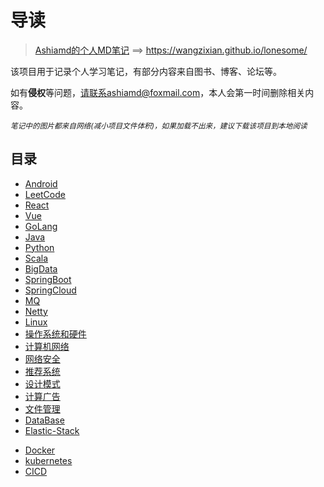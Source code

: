 #  导读

> [Ashiamd的个人MD笔记](https://wangzixian.github.io/lonesome/) ==> https://wangzixian.github.io/lonesome/

该项目用于记录个人学习笔记，有部分内容来自图书、博客、论坛等。

如有**侵权**等问题，请联系ashiamd@foxmail.com，本人会第一时间删除相关内容。

*<small>笔记中的图片都来自网络(减小项目文件体积)，如果加载不出来，建议下载该项目到本地阅读</small>*

## 目录

* [Android](https://wangzixian.github.io/lonesome/#/study/Android/README.md)
* [LeetCode](https://wangzixian.github.io/lonesome/#/study/LeetCode_Study/README.md)
* [React](https://wangzixian.github.io/lonesome/#/study/React/README.md)
* [Vue](https://wangzixian.github.io/lonesome/#/study/Vue/README.md)
* [GoLang](https://wangzixian.github.io/lonesome/#/study/GoLang/README.md)
* [Java](https://wangzixian.github.io/lonesome/#/study/Java/README.md)
* [Python](https://wangzixian.github.io/lonesome/#/study/Python/README.md)
* [Scala](https://wangzixian.github.io/lonesome/#/study/Scala/README.md)
* [BigData](https://wangzixian.github.io/lonesome/#/study/BigData/README.md)
* [SpringBoot](https://wangzixian.github.io/lonesome/#/study/SpringBoot/README.md)
* [SpringCloud](https://wangzixian.github.io/lonesome/#/study/SpringCloud/README.md)
* [MQ](https://wangzixian.github.io/lonesome/#/study/MQ/README.md)
* [Netty](https://wangzixian.github.io/lonesome/#/study/Netty/README.md)
* [Linux](https://wangzixian.github.io/lonesome/#/study/Linux/README.md)
* [操作系统和硬件](https://wangzixian.github.io/lonesome/#/study/操作系统和硬件/README)
* [计算机网络](https://wangzixian.github.io/lonesome/#/study/计算机网络/README.md)
* [网络安全](https://wangzixian.github.io/lonesome/#/study/网络安全/README.md)
* [推荐系统](https://wangzixian.github.io/lonesome/#/study/推荐系统/README.md)
* [设计模式](https://wangzixian.github.io/lonesome/#/study/设计模式/README.md)
* [计算广告](https://wangzixian.github.io/lonesome/#/study/计算广告/README.md)
* [文件管理](https://wangzixian.github.io/lonesome/#/study/文件管理/README.md)
* [DataBase](https://wangzixian.github.io/lonesome/#/study/DataBase/README.md)
* [Elastic-Stack](https://wangzixian.github.io/lonesome/#/study/Elastic-Stack/README.md)

+ [Docker](https://wangzixian.github.io/lonesome/#/study/Docker/README.md)
+ [kubernetes](https://wangzixian.github.io/lonesome/#/study/kubernetes/README.md)
+ [CICD](https://wangzixian.github.io/lonesome/#/study/CICD/README.md)